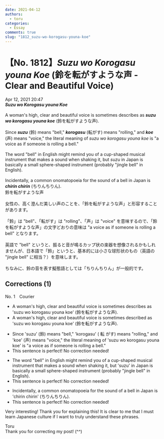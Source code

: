 ```yaml
---
date: 2021-04-12
authors:
  - toru
categories:
  - Essay
comments: true
slug: "1812_suzu-wo-korogasu-youna-koe"
---
```


# 【No. 1812】<strong><em>Suzu wo Korogasu youna Koe</em></strong> (鈴を転がすような声 - Clear and Beautiful Voice)
<div class="date">Apr 12, 2021 20:47</div>
<div id="post"><div id="body_show_ori">
<strong><em>Suzu wo Korogasu youna Koe</em></strong><br/><br/>A woman's high, clear and beautiful voice is sometimes describes as <strong><em>suzu wo korogasu youna koe</em></strong> (鈴を転がすような声).<br/><br/>Since <strong><em>suzu</em></strong> (鈴) means "bell," <strong><em>korogasu</em></strong> (転がす) means "rolling," and <strong><em>koe</em></strong> (声) means "voice," the literal meaning of <em>suzu wo korogasu youna koe</em> is "a voice as if someone is rolling a bell."<br/><br/>The word "bell" in English might remind you of a cup-shaped musical instrument that makes a sound when shaking it, but <em>suzu</em> in Japan is basically a small sphere-shaped instrument (probably "jingle bell" in English).<br/><br/>Incidentally, a common onomatopoeia for the sound of a bell in Japan is <strong><em>chirin chirin</em></strong> (ちりんちりん).
</div></div>

<!-- more -->

<div id="post_ja"><div id="body_show_mo">
鈴を転がすような声<br/><br/>女性の、高く澄んだ美しい声のことを、「鈴を転がすような声」と形容することがあります。<br/><br/>「鈴」は "bell"、「転がす」は "rolling"、「声」は "voice" を意味するので、「鈴を転がすような声」の文字どおりの意味は "a voice as if someone is rolling a bell" となります。<br/><br/>英語で "bell" というと、振ると音が鳴るカップ状の楽器を想像されるかもしれませんが、日本語で「鈴」というと、基本的には小さな球形状のもの（英語の "jingle bell" に相当？）を意味します。<br/><br/>ちなみに、鈴の音を表す擬態語としては「ちりんちりん」が一般的です。
</div></div>

## Corrections (1)
<div id="block"><div class="first_name"> No. 1　<span class="just_name">Courier</span></div><div id="block2">
<ul class="correction_field">
<li class="incorrect">A woman's high, clear and beautiful voice is sometimes describes as 'suzu wo korogasu youna koe' (鈴を転がすような声).</li>
<li class="corrected correct">
A woman's high, clear and beautiful voice is sometimes describe<span class="f_blue">d</span> as 'suzu wo korogasu youna koe' (鈴を転がすような声).
</li>
</ul>
<ul class="correction_field">
<li class="incorrect">Since 'suzu' (鈴) means "bell," 'korogasu' ( 転 がす) means "rolling," and 'koe' (声) means "voice," the literal meaning of 'suzu wo korogasu youna koe' is "a voice as if someone is rolling a bell."</li>
<li class="corrected perfect">This sentence is perfect! No correction needed!</li>
</ul>
<ul class="correction_field">
<li class="incorrect">The word "bell" in English might remind you of a cup-shaped musical instrument that makes a sound when shaking it, but 'suzu' in Japan is basically a small sphere-shaped instrument (probably "jingle bell" in English).</li>
<li class="corrected perfect">This sentence is perfect! No correction needed!</li>
</ul>
<ul class="correction_field">
<li class="incorrect">Incidentally, a common onomatopoeia for the sound of a bell in Japan is 'chirin chirin' (ちりんちりん).</li>
<li class="corrected perfect">This sentence is perfect! No correction needed!</li>
</ul>
<p class="comment_small">
 Very interesting! Thank you for explaining this! It is clear to me that I must learn Japanese culture if I want to truly understand these phrases.
</p>

</div><div class="name"><span class="just_name">Toru</span><br>
Thank you for correcting my post! (^^)
</div>
</div>

